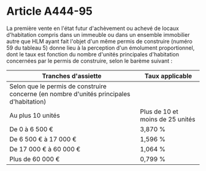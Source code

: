 # Article A444-95

La première vente en l'état futur d'achèvement ou achevé de locaux d'habitation compris dans un immeuble ou dans un ensemble immobilier autre que HLM ayant fait l'objet d'un même permis de construire (numéro 59 du tableau 5) donne lieu à la perception d'un émolument proportionnel, dont le taux est fonction du nombre d'unités principales d'habitation concernées par le permis de construire, selon le barème suivant :

|  Tranches d'assiette |  Taux applicable |
| --- | --- |
|  Selon que le permis de construire concerne (en nombre d'unités principales d'habitation) |
|  Au plus 10 unités |  Plus de 10 et moins de 25 unités |  25 ou plus de 25 unités, et moins de 100 unités |  100 ou plus de 100 unités, et moins de 250 unités |  250 ou plus de 250 unités, et moins de 500 unités |  500 ou plus de 500 unités |
|  De 0 à 6 500 € |  3,870 % |  3,096 % |  2,580 % |  1,935 % |  1,548 % |  1,290 % |
|  De 6 500 € à 17 000 € |  1,596 % |  1,277 % |  1,064 % |  0,798 % |  0,639 % |  0,532 % |
|  De 17 000 € à 60 000 € |  1,064 % |  0,851 % |  0,709 % |  0,532 % |  0,426 % |  0,355 % |
|  Plus de 60 000 € |  0,799 % |  0,639 % |  0,532 % |  0,399 % |  0,319 % |  0,266 % |

